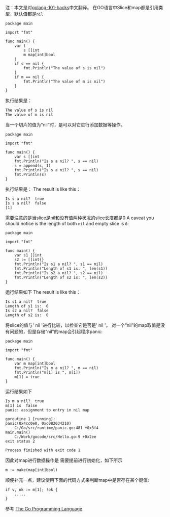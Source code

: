 注：本文是对[golang-101-hacks](https://nanxiao.gitbooks.io/golang-101-hacks/)中文翻译。
在GO语言中Slice和map都是引用类型，默认值都是`nil`
```
package main

import "fmt"

func main() {
    var (
        s []int
        m map[int]bool
    )
    if s == nil {
        fmt.Println("The value of s is nil")
    }
    if m == nil {
        fmt.Println("The value of m is nil")
    }
}  

```
执行结果是：
```
The value of s is nil
The value of m is nil

```
当一个切片的值为“nil”时，是可以对它进行添加数据等操作。
```
package main

import "fmt"

func main() {
    var s []int
    fmt.Println("Is s a nil? ", s == nil)
    s = append(s, 1)
    fmt.Println("Is s a nil? ", s == nil)
    fmt.Println(s)
}

```
执行结果是：
The result is like this：

```
Is s a nil?  true
Is s a nil?  false
[1]

```
需要注意的是当slice是nil和没有值两种状况的slice长度都是0
A caveat you should notice is the length of both `nil` and empty slice is `0`:

```
package main

import "fmt"

func main() {
    var s1 []int
    s2 := []int{}
    fmt.Println("Is s1 a nil? ", s1 == nil)
    fmt.Println("Length of s1 is: ", len(s1))
    fmt.Println("Is s2 a nil? ", s2 == nil)
    fmt.Println("Length of s2 is: ", len(s2))
}

```
运行结果如下
The result is like this：
```
Is s1 a nil?  true
Length of s1 is:  0
Is s2 a nil?  false
Length of s2 is:  0

```
将slice的值与' nil '进行比较，以检查它是否是' nil '。
对一个“nil”的map取值是没有问题的，但是存储“nil”的map会引起程序panic:
```
package main

import "fmt"

func main() {
    var m map[int]bool
    fmt.Println("Is m a nil? ", m == nil)
    fmt.Println("m[1] is ", m[1])
    m[1] = true
}

```
运行结果如下
```
Is m a nil?  true
m[1] is  false
panic: assignment to entry in nil map

goroutine 1 [running]:
panic(0x4cc0e0, 0xc082034210)
    C:/Go/src/runtime/panic.go:481 +0x3f4
main.main()
    C:/Work/gocode/src/Hello.go:9 +0x2ee
exit status 2

Process finished with exit code 1

```
因此对map进行数据操作是 需要提前进行初始化，如下所示

```
m := make(map[int]bool)

```
顺便补充一点，建议使用下面的代码方式来判断map中是否存在某个键值:

```
if v, ok := m[1]; !ok {
    .....
}

```

参考
[The Go Programming Language](http://www.gopl.io/).
